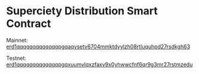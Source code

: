 # Superciety Distribution Smart Contract

Mainnet: [erd1qqqqqqqqqqqqqpgqaqysetv6704mmktdyylzh08rtluquhpd27rsdkgh63](https://explorer.elrond.com/accounts/erd1qqqqqqqqqqqqqpgqaqysetv6704mmktdyylzh08rtluquhpd27rsdkgh63)

Testnet: [erd1qqqqqqqqqqqqqpgqxuumvlqxzfaxv9x0yhwwcfnf6qr9g3mr27rstmzedu](https://testnet-explorer.elrond.com/accounts/erd1qqqqqqqqqqqqqpgqxuumvlqxzfaxv9x0yhwwcfnf6qr9g3mr27rstmzedu)
